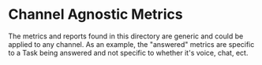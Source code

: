 # Channel Agnostic Metrics

The metrics and reports found in this directory are generic and could be applied to any channel. As an example, the "answered" metrics are specific to a Task being answered and not specific to whether it's voice, chat, ect.
